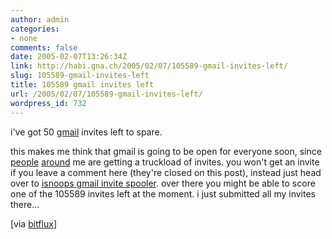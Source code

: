 ```yaml
---
author: admin
categories:
- none
comments: false
date: 2005-02-07T13:26:34Z
link: http://habi.gna.ch/2005/02/07/105589-gmail-invites-left/
slug: 105589-gmail-invites-left
title: 105589 gmail invites left
url: /2005/02/07/105589-gmail-invites-left/
wordpress_id: 732
---
```


i've got 50 [gmail](http://gmail.google.com) invites left to spare.
  
this makes me think that gmail is going to be open for everyone soon, since [people](http://elbewerk.com/2005/02/xtreme-gmail.shtml) [around](http://blog.bitflux.ch/archive/still-looking-for-gmail-accounts-.html) me are getting a truckload of invites. you won't get an invite if you leave a comment here (they're closed on this post), instead just head over to [isnoops gmail invite spooler](http://isnoop.net/gmailomatic.php). over there you might be able to score one of the 105589 invites left at the moment. i just submitted all my invites there...



[via [bitflux](http://blog.bitflux.ch/archive/still-looking-for-gmail-accounts-.html)]

